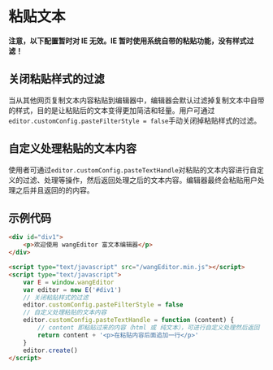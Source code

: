 # 粘贴文本

**注意，以下配置暂时对 IE 无效。IE 暂时使用系统自带的粘贴功能，没有样式过滤！**

## 关闭粘贴样式的过滤

当从其他网页复制文本内容粘贴到编辑器中，编辑器会默认过滤掉复制文本中自带的样式，目的是让粘贴后的文本变得更加简洁和轻量。用户可通过`editor.customConfig.pasteFilterStyle = false`手动关闭掉粘贴样式的过滤。

## 自定义处理粘贴的文本内容

使用者可通过`editor.customConfig.pasteTextHandle`对粘贴的文本内容进行自定义的过滤、处理等操作，然后返回处理之后的文本内容。编辑器最终会粘贴用户处理之后并且返回的的内容。

## 示例代码

```html
<div id="div1">
    <p>欢迎使用 wangEditor 富文本编辑器</p>
</div>

<script type="text/javascript" src="/wangEditor.min.js"></script>
<script type="text/javascript">
    var E = window.wangEditor
    var editor = new E('#div1')
    // 关闭粘贴样式的过滤
    editor.customConfig.pasteFilterStyle = false
    // 自定义处理粘贴的文本内容
    editor.customConfig.pasteTextHandle = function (content) {
        // content 即粘贴过来的内容（html 或 纯文本），可进行自定义处理然后返回
        return content + '<p>在粘贴内容后面追加一行</p>'
    }
    editor.create()
</script>
```